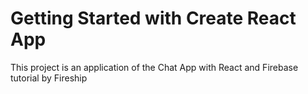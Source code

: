 # Getting Started with Create React App

This project is an application of the Chat App with React and Firebase tutorial by Fireship